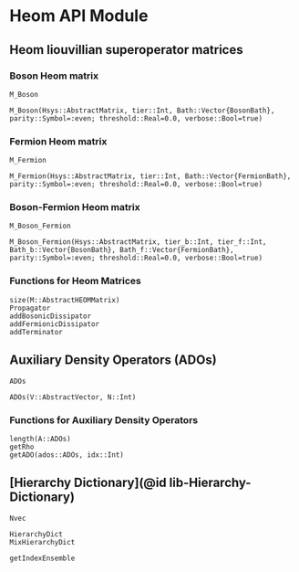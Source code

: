 # Heom API Module

## Heom liouvillian superoperator matrices

### Boson Heom matrix
```@docs
M_Boson
```

```@docs
M_Boson(Hsys::AbstractMatrix, tier::Int, Bath::Vector{BosonBath}, parity::Symbol=:even; threshold::Real=0.0, verbose::Bool=true)
```

### Fermion Heom matrix
```@docs
M_Fermion
```

```@docs
M_Fermion(Hsys::AbstractMatrix, tier::Int, Bath::Vector{FermionBath}, parity::Symbol=:even; threshold::Real=0.0, verbose::Bool=true)
```

### Boson-Fermion Heom matrix
```@docs
M_Boson_Fermion
```

```@docs
M_Boson_Fermion(Hsys::AbstractMatrix, tier_b::Int, tier_f::Int, Bath_b::Vector{BosonBath}, Bath_f::Vector{FermionBath}, parity::Symbol=:even; threshold::Real=0.0, verbose::Bool=true)
```

### Functions for Heom Matrices
```@docs
size(M::AbstractHEOMMatrix)
Propagator
addBosonicDissipator
addFermionicDissipator
addTerminator
```

## Auxiliary Density Operators (ADOs)
```@docs
ADOs
```

```@docs
ADOs(V::AbstractVector, N::Int)
```

### Functions for Auxiliary Density Operators
```@docs
length(A::ADOs)
getRho
getADO(ados::ADOs, idx::Int)
```

## [Hierarchy Dictionary](@id lib-Hierarchy-Dictionary)
```@docs
Nvec
```

```@docs
HierarchyDict
MixHierarchyDict
```

```@docs
getIndexEnsemble
```